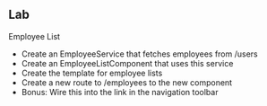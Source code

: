 ## Lab

Employee List

* Create an EmployeeService that fetches employees from /users
* Create an EmployeeListComponent that uses this service
* Create the template for employee lists
* Create a new route to /employees to the new component
* Bonus: Wire this into the link in the navigation toolbar

